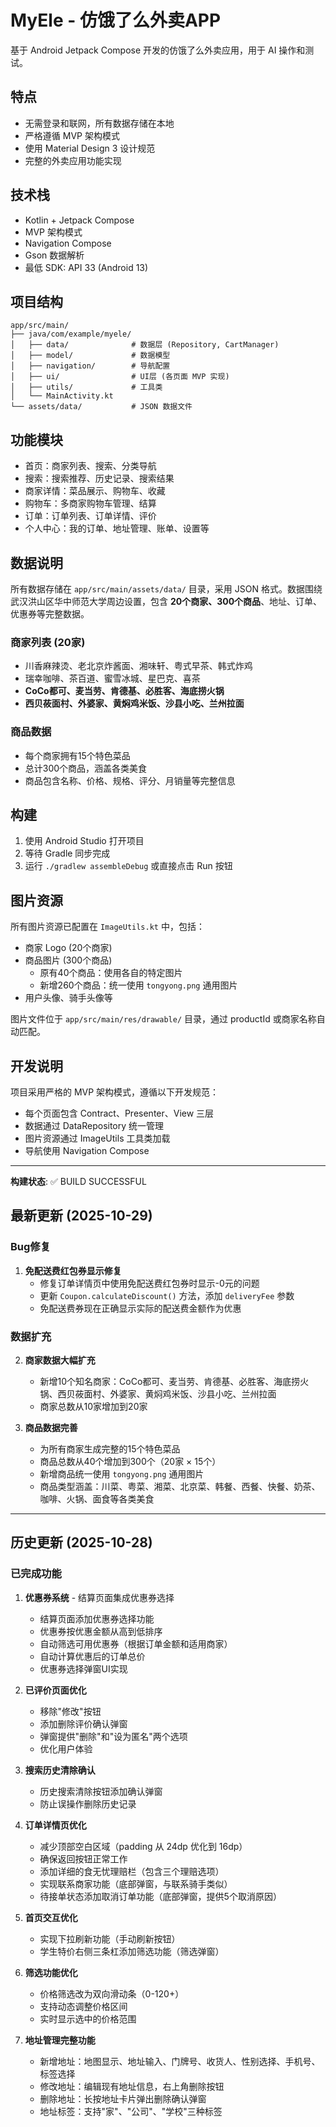 # MyEle - 仿饿了么外卖APP

基于 Android Jetpack Compose 开发的仿饿了么外卖应用，用于 AI 操作和测试。

## 特点

- 无需登录和联网，所有数据存储在本地
- 严格遵循 MVP 架构模式
- 使用 Material Design 3 设计规范
- 完整的外卖应用功能实现

## 技术栈

- Kotlin + Jetpack Compose
- MVP 架构模式
- Navigation Compose
- Gson 数据解析
- 最低 SDK: API 33 (Android 13)

## 项目结构

```
app/src/main/
├── java/com/example/myele/
│   ├── data/              # 数据层 (Repository, CartManager)
│   ├── model/             # 数据模型
│   ├── navigation/        # 导航配置
│   ├── ui/                # UI层 (各页面 MVP 实现)
│   ├── utils/             # 工具类
│   └── MainActivity.kt
└── assets/data/           # JSON 数据文件
```

## 功能模块

- 首页：商家列表、搜索、分类导航
- 搜索：搜索推荐、历史记录、搜索结果
- 商家详情：菜品展示、购物车、收藏
- 购物车：多商家购物车管理、结算
- 订单：订单列表、订单详情、评价
- 个人中心：我的订单、地址管理、账单、设置等

## 数据说明

所有数据存储在 `app/src/main/assets/data/` 目录，采用 JSON 格式。数据围绕武汉洪山区华中师范大学周边设置，包含 **20个商家、300个商品**、地址、订单、优惠券等完整数据。

### 商家列表 (20家)
- 川香麻辣烫、老北京炸酱面、湘味轩、粤式早茶、韩式炸鸡
- 瑞幸咖啡、茶百道、蜜雪冰城、星巴克、喜茶
- **CoCo都可、麦当劳、肯德基、必胜客、海底捞火锅**
- **西贝莜面村、外婆家、黄焖鸡米饭、沙县小吃、兰州拉面**

### 商品数据
- 每个商家拥有15个特色菜品
- 总计300个商品，涵盖各类美食
- 商品包含名称、价格、规格、评分、月销量等完整信息

## 构建

1. 使用 Android Studio 打开项目
2. 等待 Gradle 同步完成
3. 运行 `./gradlew assembleDebug` 或直接点击 Run 按钮

## 图片资源

所有图片资源已配置在 `ImageUtils.kt` 中，包括：
- 商家 Logo (20个商家)
- 商品图片 (300个商品)
  - 原有40个商品：使用各自的特定图片
  - 新增260个商品：统一使用 `tongyong.png` 通用图片
- 用户头像、骑手头像等

图片文件位于 `app/src/main/res/drawable/` 目录，通过 productId 或商家名称自动匹配。

## 开发说明

项目采用严格的 MVP 架构模式，遵循以下开发规范：
- 每个页面包含 Contract、Presenter、View 三层
- 数据通过 DataRepository 统一管理
- 图片资源通过 ImageUtils 工具类加载
- 导航使用 Navigation Compose

---

**构建状态**: ✅ BUILD SUCCESSFUL

## 最新更新 (2025-10-29)

### Bug修复
1. **免配送费红包券显示修复**
   - 修复订单详情页中使用免配送费红包券时显示-0元的问题
   - 更新 `Coupon.calculateDiscount()` 方法，添加 `deliveryFee` 参数
   - 免配送费券现在正确显示实际的配送费金额作为优惠

### 数据扩充
2. **商家数据大幅扩充**
   - 新增10个知名商家：CoCo都可、麦当劳、肯德基、必胜客、海底捞火锅、西贝莜面村、外婆家、黄焖鸡米饭、沙县小吃、兰州拉面
   - 商家总数从10家增加到20家

3. **商品数据完善**
   - 为所有商家生成完整的15个特色菜品
   - 商品总数从40个增加到300个（20家 × 15个）
   - 新增商品统一使用 `tongyong.png` 通用图片
   - 商品类型涵盖：川菜、粤菜、湘菜、北京菜、韩餐、西餐、快餐、奶茶、咖啡、火锅、面食等各类美食

---

## 历史更新 (2025-10-28)

### 已完成功能
1. **优惠券系统** - 结算页面集成优惠券选择
   - 结算页面添加优惠券选择功能
   - 优惠券按优惠金额从高到低排序
   - 自动筛选可用优惠券（根据订单金额和适用商家）
   - 自动计算优惠后的订单总价
   - 优惠券选择弹窗UI实现

2. **已评价页面优化**
   - 移除"修改"按钮
   - 添加删除评价确认弹窗
   - 弹窗提供"删除"和"设为匿名"两个选项
   - 优化用户体验

3. **搜索历史清除确认**
   - 历史搜索清除按钮添加确认弹窗
   - 防止误操作删除历史记录

4. **订单详情页优化**
   - 减少顶部空白区域（padding 从 24dp 优化到 16dp）
   - 确保返回按钮正常工作
   - 添加详细的食无忧理赔栏（包含三个理赔选项）
   - 实现联系商家功能（底部弹窗，与联系骑手类似）
   - 待接单状态添加取消订单功能（底部弹窗，提供5个取消原因）

5. **首页交互优化**
   - 实现下拉刷新功能（手动刷新按钮）
   - 学生特价右侧三条杠添加筛选功能（筛选弹窗）

6. **筛选功能优化**
   - 价格筛选改为双向滑动条（0-120+）
   - 支持动态调整价格区间
   - 实时显示选中的价格范围

7. **地址管理完整功能**
   - 新增地址：地图显示、地址输入、门牌号、收货人、性别选择、手机号、标签选择
   - 修改地址：编辑现有地址信息，右上角删除按钮
   - 删除地址：长按地址卡片弹出删除确认弹窗
   - 地址标签：支持"家"、"公司"、"学校"三种标签
